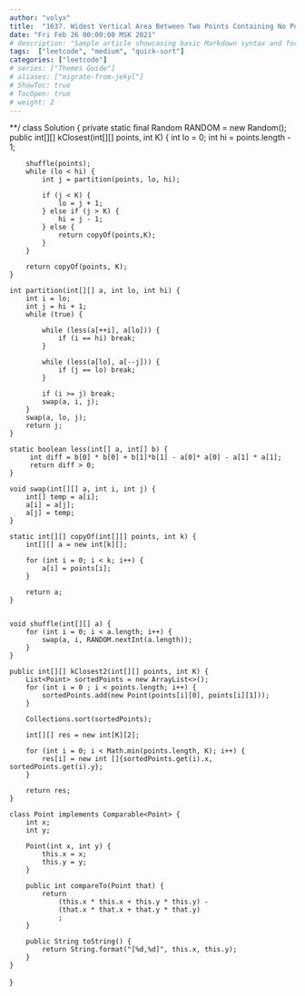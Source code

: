 ```yaml
---
author: "volyx"
title:  "1637. Widest Vertical Area Between Two Points Containing No Points"
date: "Fri Feb 26 00:00:00 MSK 2021"
# description: "Sample article showcasing basic Markdown syntax and formatting for HTML elements."
tags:  ["leetcode", "medium", "quick-sort"]
categories: ["leetcode"]
# series: ["Themes Guide"]
# aliases: ["migrate-from-jekyl"]
# ShowToc: true
# TocOpen: true
# weight: 2
---
```


**/
class Solution {
    private static final Random RANDOM = new Random();
    public int[][] kClosest(int[][] points, int K) {
        int lo = 0;
        int hi = points.length - 1; 
        
        shuffle(points);
        while (lo < hi) {
            int j = partition(points, lo, hi);
            
            if (j < K) {
                lo = j + 1;
            } else if (j > K) {
                hi = j - 1;
            } else {
                return copyOf(points,K);
            }
        }
        
        return copyOf(points, K);
    }
    
    int partition(int[][] a, int lo, int hi) {
        int i = lo;
        int j = hi + 1;
        while (true) {
            
            while (less(a[++i], a[lo])) {
                if (i == hi) break;
            }
            
            while (less(a[lo], a[--j])) {
                if (j == lo) break;
            }
            
            if (i >= j) break;
            swap(a, i, j);
        }
        swap(a, lo, j);
        return j;
    }
    
    static boolean less(int[] a, int[] b) {
         int diff = b[0] * b[0] + b[1]*b[1] - a[0]* a[0] - a[1] * a[1];
         return diff > 0;
    }
    
    void swap(int[][] a, int i, int j) {
        int[] temp = a[i];
        a[i] = a[j];
        a[j] = temp;
    }
    
    static int[][] copyOf(int[][] points, int k) {
        int[][] a = new int[k][];
        
        for (int i = 0; i < k; i++) {
            a[i] = points[i];
        }
        
        return a;
    }
    
       
    void shuffle(int[][] a) {
        for (int i = 0; i < a.length; i++) {
            swap(a, i, RANDOM.nextInt(a.length));
        }
    }
    
    public int[][] kClosest2(int[][] points, int K) {
        List<Point> sortedPoints = new ArrayList<>();
        for (int i = 0 ; i < points.length; i++) {
            sortedPoints.add(new Point(points[i][0], points[i][1]));
        }
        
        Collections.sort(sortedPoints);
        
        int[][] res = new int[K][2];
        
        for (int i = 0; i < Math.min(points.length, K); i++) {
            res[i] = new int []{sortedPoints.get(i).x, sortedPoints.get(i).y};
        }
        
        return res;
    }
    
    class Point implements Comparable<Point> {
        int x;
        int y;
        
        Point(int x, int y) {
            this.x = x;
            this.y = y;
        }
        
        public int compareTo(Point that) {
            return 
                (this.x * this.x + this.y * this.y) - 
                (that.x * that.x + that.y * that.y)
                ;
        }
        
        public String toString() {
            return String.format("[%d,%d]", this.x, this.y);
        }
    }
}
